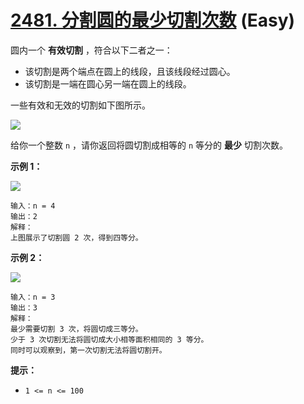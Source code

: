 # [2481. 分割圆的最少切割次数][link] (Easy)

[link]: https://leetcode.cn/problems/minimum-cuts-to-divide-a-circle/

圆内一个 **有效切割** ，符合以下二者之一：

- 该切割是两个端点在圆上的线段，且该线段经过圆心。
- 该切割是一端在圆心另一端在圆上的线段。

一些有效和无效的切割如下图所示。

![](https://assets.leetcode.com/uploads/2022/10/29/alldrawio.png)

给你一个整数 `n` ，请你返回将圆切割成相等的 `n` 等分的 **最少** 切割次数。

**示例 1：**

![](https://assets.leetcode.com/uploads/2022/10/24/11drawio.png)

```
输入：n = 4
输出：2
解释：
上图展示了切割圆 2 次，得到四等分。

```

**示例 2：**

![](https://assets.leetcode.com/uploads/2022/10/24/22drawio.png)

```
输入：n = 3
输出：3
解释：
最少需要切割 3 次，将圆切成三等分。
少于 3 次切割无法将圆切成大小相等面积相同的 3 等分。
同时可以观察到，第一次切割无法将圆切割开。

```

**提示：**

- `1 <= n <= 100`
